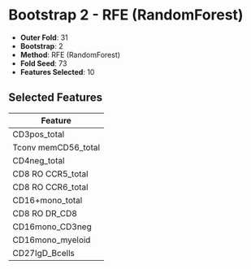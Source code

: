 # Bootstrap 2 - RFE (RandomForest)

- **Outer Fold**: 31
- **Bootstrap**: 2
- **Method**: RFE (RandomForest)
- **Fold Seed**: 73
- **Features Selected**: 10

## Selected Features

| Feature |
|---------|
| CD3pos_total |
| Tconv memCD56_total |
| CD4neg_total |
| CD8 RO CCR5_total |
| CD8 RO CCR6_total |
| CD16+mono_total |
| CD8 RO DR_CD8 |
| CD16mono_CD3neg |
| CD16mono_myeloid |
| CD27IgD_Bcells |
